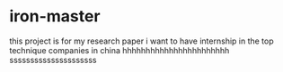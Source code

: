 # iron-master
this project is for my research paper 
i want to have internship in the top technique companies in china
hhhhhhhhhhhhhhhhhhhhhhh
sssssssssssssssssssss
